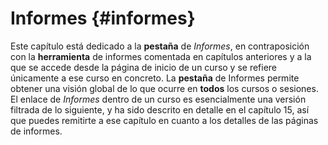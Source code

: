 # Informes {#informes}

Este capítulo está dedicado a la **pestaña** de _Informes_, en contraposición con la **herramienta** de informes comentada en capítulos anteriores y a la que se accede desde la página de inicio de un curso y se refiere únicamente a ese curso en concreto. La **pestaña** de Informes permite obtener una visión global de lo que ocurre en **todos** los cursos o sesiones. El enlace de _Informes_ dentro de un curso es esencialmente una versión filtrada de lo siguiente, y ha sido descrito en detalle en el capítulo 15, así que puedes remitirte a ese capítulo en cuanto a los detalles de las páginas de informes.
